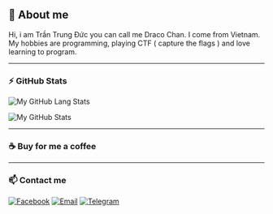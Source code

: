 ## 📝 About me

Hi, i am Trần Trung Đức you can call me Draco Chan. I come from Vietnam. My hobbies are programming, playing CTF ( capture the flags ) and love learning to program.

---

### ⚡ GitHub Stats

![My GitHub Lang Stats](https://github-readme-stats.vercel.app/api/top-langs/?username=Duc-Developer&theme=tokyonight&layout=compact)

![My GitHub Stats](https://github-readme-stats.vercel.app/api?username=Duc-Developer&count_private=true&show_icons=true&theme=tokyonight)

---

### ☕ Buy for me a coffee

---

### 📫 Contact me

[![Facebook](https://img.shields.io/badge/Facebook-0077B5?style=for-the-badge&logo=facebook&color=395693&logoColor=white)](https://www.facebook.com/PoPeooo)
[![Email](https://img.shields.io/badge/Gmail-0077B5?style=for-the-badge&logo=gmail&color=ff1800&logoColor=white)](mailto:mrtranduc1994@outlook.com)
[![Telegram](https://img.shields.io/badge/Telegram-0077B5?style=for-the-badge&logo=telegram&color=5037EA&logoColor=white)](https://t.me/ductrantrung)
